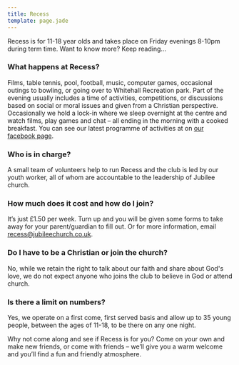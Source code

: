 ```yaml
---
title: Recess
template: page.jade
---
```


Recess is for 11-18 year olds and takes place on Friday evenings 8-10pm during term time. Want to know more? Keep reading…

 

### What happens at Recess?

Films, table tennis, pool, football, music, computer games, occasional outings to bowling, or going over to Whitehall Recreation park. Part of the evening usually includes a time of activities, competitions, or discussions based on social or moral issues and given from a Christian perspective. Occasionally we hold a lock-in where we sleep overnight at the centre and watch films, play games and chat – all ending in the morning with a cooked breakfast. You can see our latest programme of activities at on [our facebook page](http://www.facebook.com/recessbromley).

### Who is in charge?

A small team of volunteers help to run Recess and the club is led by our youth worker, all of whom are accountable to the leadership of Jubilee church.

### How much does it cost and how do I join?

It’s just £1.50 per week. Turn up and you will be given some forms to take away for your parent/guardian to fill out. Or for more information, email [recess@jubileechurch.co.uk](mailto:recess@jubileechurch.co.uk).

### Do I have to be a Christian or join the church?

No, while we retain the right to talk about our faith and share about God's love, we do not expect anyone who joins the club to believe in God or attend church.

### Is there a limit on numbers?

Yes, we operate on a first come, first served basis and allow up to 35 young people, between the ages of 11-18, to be there on any one night.

 

Why not come along and see if Recess is for you? Come on your own and make new friends, or come with friends – we’ll give you a warm welcome and you’ll find a fun and friendly atmosphere.